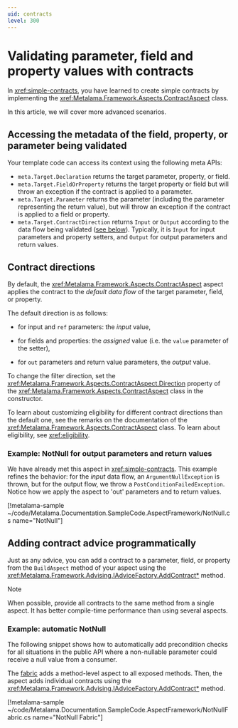 ```yaml
---
uid: contracts
level: 300
---
```


# Validating parameter, field and property values with contracts

In <xref:simple-contracts>, you have learned to create simple contracts by implementing the  <xref:Metalama.Framework.Aspects.ContractAspect> class.

In this article, we will cover more advanced scenarios.

## Accessing the metadata of the field, property, or parameter being validated

Your template code can access its context using the following meta APIs:

- `meta.Target.Declaration` returns the target parameter, property, or field.
- `meta.Target.FieldOrProperty` returns the target property or field but will throw an exception if the contract is applied to a parameter.
- `meta.Target.Parameter` returns the parameter (including the parameter representing the return value), but will throw an exception if the contract is applied to a field or property.
- `meta.Target.ContractDirection` returns `Input` or `Output` according to the data flow being validated ([see below](#contract-directions)). Typically, it is `Input` for input parameters and property setters, and `Output` for output parameters and return values.

## Contract directions

By default, the <xref:Metalama.Framework.Aspects.ContractAspect> aspect applies the contract to the _default data flow_ of the target parameter, field, or property.

The default direction is as follows:

- for input and `ref` parameters: the _input_ value,

- for fields and properties: the _assigned_ value (i.e. the `value` parameter of the setter),

- for `out` parameters and return value parameters, the _output_ value.

To change the filter direction, set the <xref:Metalama.Framework.Aspects.ContractAspect.Direction> property of the <xref:Metalama.Framework.Aspects.ContractAspect> class in the constructor.

To learn about customizing eligibility for different contract directions than the default one, see the remarks on the documentation of the <xref:Metalama.Framework.Aspects.ContractAspect> class. To learn about eligibility, see <xref:eligibility>.

### Example: NotNull for output parameters and return values

We have already met this aspect in <xref:simple-contracts>. This example refines the behavior: for the _input_ data flow, an `ArgumentNullException` is thrown, but for the output flow, we throw a `PostConditionFailedException`. Notice how we apply the aspect to 'out' parameters and to return values.

[!metalama-sample  ~/code/Metalama.Documentation.SampleCode.AspectFramework/NotNull.cs name="NotNull"]

## Adding contract advice programmatically

Just as any advice, you can add a contract to a parameter, field, or property from the `BuildAspect` method of your aspect using the <xref:Metalama.Framework.Advising.IAdviceFactory.AddContract*> method.

> [!NOTE]
> When possible, provide all contracts to the same method from a single aspect. It has better compile-time performance than using several aspects.

### Example: automatic NotNull

The following snippet shows how to automatically add precondition checks for all situations in the public API where a non-nullable parameter could receive a null value from a consumer.

The [fabric](xref:using-fabrics) adds a method-level aspect to all exposed methods. Then, the aspect adds individual contracts using the <xref:Metalama.Framework.Advising.IAdviceFactory.AddContract*> method.

[!metalama-sample ~/code/Metalama.Documentation.SampleCode.AspectFramework/NotNullFabric.cs name="NotNull Fabric"]
